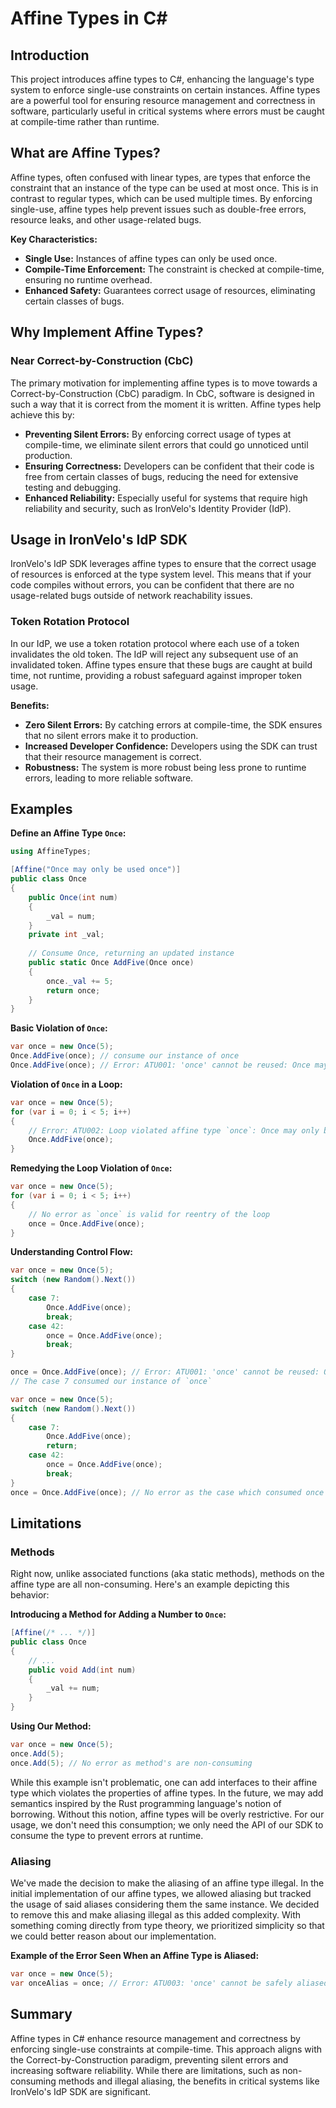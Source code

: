 # Affine Types in C#

## Introduction

This project introduces affine types to C#, enhancing the language's type system to enforce single-use constraints on 
certain instances. Affine types are a powerful tool for ensuring resource management and correctness in software, 
particularly useful in critical systems where errors must be caught at compile-time rather than runtime.

## What are Affine Types?

Affine types, often confused with linear types, are types that enforce the constraint that an instance of the type can 
be used at most once. This is in contrast to regular types, which can be used multiple times. By enforcing single-use, 
affine types help prevent issues such as double-free errors, resource leaks, and other usage-related bugs.

**Key Characteristics:**

- **Single Use:** Instances of affine types can only be used once.
- **Compile-Time Enforcement:** The constraint is checked at compile-time, ensuring no runtime overhead.
- **Enhanced Safety:** Guarantees correct usage of resources, eliminating certain classes of bugs.

## Why Implement Affine Types?

### Near Correct-by-Construction (CbC)

The primary motivation for implementing affine types is to move towards a Correct-by-Construction (CbC) paradigm. In 
CbC, software is designed in such a way that it is correct from the moment it is written. Affine types help achieve this
by:

- **Preventing Silent Errors:** By enforcing correct usage of types at compile-time, we eliminate silent errors that 
  could go unnoticed until production.
- **Ensuring Correctness:** Developers can be confident that their code is free from certain classes of bugs, reducing 
  the need for extensive testing and debugging.
- **Enhanced Reliability:** Especially useful for systems that require high reliability and security, such as IronVelo's
  Identity Provider (IdP).

## Usage in IronVelo's IdP SDK

IronVelo's IdP SDK leverages affine types to ensure that the correct usage of resources is enforced at the type system 
level. This means that if your code compiles without errors, you can be confident that there are no usage-related bugs 
outside of network reachability issues.

### Token Rotation Protocol

In our IdP, we use a token rotation protocol where each use of a token invalidates the old token. The IdP will reject 
any subsequent use of an invalidated token. Affine types ensure that these bugs are caught at build time, not runtime, 
providing a robust safeguard against improper token usage.

**Benefits:**

- **Zero Silent Errors:** By catching errors at compile-time, the SDK ensures that no silent errors make it to 
  production.
- **Increased Developer Confidence:** Developers using the SDK can trust that their resource management is correct.
- **Robustness:** The system is more robust being less prone to runtime errors, leading to more reliable software.

## Examples

**Define an Affine Type `Once`:**
```csharp
using AffineTypes;

[Affine("Once may only be used once")]
public class Once
{
    public Once(int num)
    {
        _val = num;
    }
    private int _val;
    
    // Consume Once, returning an updated instance
    public static Once AddFive(Once once)
    {
        once._val += 5;
        return once;
    }
}
```

**Basic Violation of `Once`:**
```csharp
var once = new Once(5);
Once.AddFive(once); // consume our instance of once
Once.AddFive(once); // Error: ATU001: 'once' cannot be reused: Once may only be used once
```

**Violation of `Once` in a Loop:**
```csharp
var once = new Once(5);
for (var i = 0; i < 5; i++) 
{
    // Error: ATU002: Loop violated affine type `once`: Once may only be used once
    Once.AddFive(once); 
}
```

**Remedying the Loop Violation of `Once`:**
```csharp
var once = new Once(5);
for (var i = 0; i < 5; i++) 
{
    // No error as `once` is valid for reentry of the loop
    once = Once.AddFive(once); 
}
```

**Understanding Control Flow:**
```csharp
var once = new Once(5);
switch (new Random().Next()) 
{
    case 7:
        Once.AddFive(once);
        break;
    case 42:
        once = Once.AddFive(once);
        break;
}

once = Once.AddFive(once); // Error: ATU001: 'once' cannot be reused: Once may only be used once
// The case 7 consumed our instance of `once`
```

```csharp
var once = new Once(5);
switch (new Random().Next()) 
{
    case 7:
        Once.AddFive(once);
        return;
    case 42:
        once = Once.AddFive(once);
        break;
}
once = Once.AddFive(once); // No error as the case which consumed once returned early, therefore this use is valid
```

## Limitations

### Methods

Right now, unlike associated functions (aka static methods), methods on the affine type are all non-consuming. Here's an
example depicting this behavior:

**Introducing a Method for Adding a Number to `Once`:**
```csharp
[Affine(/* ... */)]
public class Once
{
    // ...
    public void Add(int num)
    {
        _val += num;
    }
}
```

**Using Our Method:**
```csharp
var once = new Once(5);
once.Add(5);
once.Add(5); // No error as method's are non-consuming
```

While this example isn't problematic, one can add interfaces to their affine type which violates the properties of 
affine types. In the future, we may add semantics inspired by the Rust programming language's notion of borrowing. 
Without this notion, affine types will be overly restrictive. For our usage, we don't need this consumption; we only
need the API of our SDK to consume the type to prevent errors at runtime.

### Aliasing

We've made the decision to make the aliasing of an affine type illegal. In the initial implementation of our affine 
types, we allowed aliasing but tracked the usage of said aliases considering them the same instance. We decided to 
remove this and make aliasing illegal as this added complexity. With something coming directly from type theory, we 
prioritized simplicity so that we could better reason about our implementation.

**Example of the Error Seen When an Affine Type is Aliased:**
```csharp
var once = new Once(5);
var onceAlias = once; // Error: ATU003: 'once' cannot be safely aliased: Once may only be used once
```

## Summary

Affine types in C# enhance resource management and correctness by enforcing single-use constraints at compile-time. This
approach aligns with the Correct-by-Construction paradigm, preventing silent errors and increasing software reliability.
While there are limitations, such as non-consuming methods and illegal aliasing, the benefits in critical systems like 
IronVelo's IdP SDK are significant.
